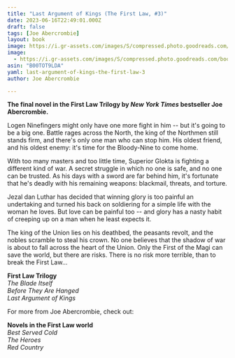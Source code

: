 ```yaml
---
title: "Last Argument of Kings (The First Law, #3)"
date: 2023-06-16T22:49:01.000Z
draft: false
tags: [Joe Abercrombie]
layout: book
image: https://i.gr-assets.com/images/S/compressed.photo.goodreads.com/books/1457429241l/25434380._SX98_.jpg
image: 
  - https://i.gr-assets.com/images/S/compressed.photo.goodreads.com/books/1457429241l/25434380._SX98_.jpg
asin: "B00TOT9LDA"
yaml: last-argument-of-kings-the-first-law-3
author: Joe Abercrombie

---
```


**The final novel in the First Law Trilogy by *New York Times* bestseller Joe Abercrombie.**  
  
Logen Ninefingers might only have one more fight in him -- but it's going to be a big one. Battle rages across the North, the king of the Northmen still stands firm, and there's only one man who can stop him. His oldest friend, and his oldest enemy: it's time for the Bloody-Nine to come home.  
  
With too many masters and too little time, Superior Glokta is fighting a different kind of war. A secret struggle in which no one is safe, and no one can be trusted. As his days with a sword are far behind him, it's fortunate that he's deadly with his remaining weapons: blackmail, threats, and torture.  
  
Jezal dan Luthar has decided that winning glory is too painful an undertaking and turned his back on soldiering for a simple life with the woman he loves. But love can be painful too -- and glory has a nasty habit of creeping up on a man when he least expects it.  
  
The king of the Union lies on his deathbed, the peasants revolt, and the nobles scramble to steal his crown. No one believes that the shadow of war is about to fall across the heart of the Union. Only the First of the Magi can save the world, but there are risks. There is no risk more terrible, than to break the First Law...  
  
**First Law Trilogy**  
*The Blade Itself  
Before They Are Hanged  
Last Argument of Kings*  
  
For more from Joe Abercrombie, check out:  
  
**Novels in the First Law world**  
*Best Served Cold  
The Heroes  
Red Country*